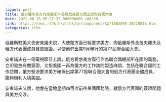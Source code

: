 ```yaml
---
layout: post
title: 俄方要求美方向俄羅斯外長發放簽證以便出席聯合國大會
date: 2022-08-18 05:27:32.000000000 +08:00
link: https://news.rthk.hk/rthk/ch/component/k2/1662898-20220818.htm
categories: rthk
---
```


俄羅斯駐美大使安東諾夫說，大使館方面已經要求美方，向俄羅斯外長拉夫羅夫及俄方代表團成員發放簽證，以便他們出席9月舉行的第77屆聯合國大會。

安東諾夫在一個電視節目上說，俄方要求美方履行作為聯合國總部所在國的義務，立即發放有關簽證，又指美國一再為俄方的工作訪問製造麻煩，包括在聯合國的工作訪問，俄方堅決要求美方確保出席第77屆聯合國大會的俄方代表團全體成員，能夠順利入境美國。

安東諾夫又說，他會在當地星期四再次前往美國國務院，就俄方代表團的簽證問題與美方交涉。
